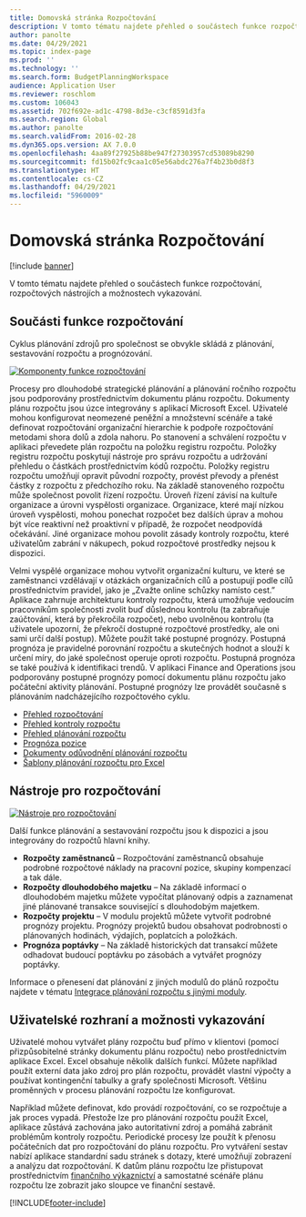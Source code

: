 ```yaml
---
title: Domovská stránka Rozpočtování
description: V tomto tématu najdete přehled o součástech funkce rozpočtování, rozpočtových nástrojích a možnostech vykazování v aplikaci Microsoft Dynamics 365 Finance.
author: panolte
ms.date: 04/29/2021
ms.topic: index-page
ms.prod: ''
ms.technology: ''
ms.search.form: BudgetPlanningWorkspace
audience: Application User
ms.reviewer: roschlom
ms.custom: 106043
ms.assetid: 702f692e-ad1c-4798-8d3e-c3cf8591d3fa
ms.search.region: Global
ms.author: panolte
ms.search.validFrom: 2016-02-28
ms.dyn365.ops.version: AX 7.0.0
ms.openlocfilehash: 4aa89f27925b88be947f27303957cd53089b8290
ms.sourcegitcommit: fd15b02fc9caa1c05e56abdc276a7f4b23b0d8f3
ms.translationtype: HT
ms.contentlocale: cs-CZ
ms.lasthandoff: 04/29/2021
ms.locfileid: "5960009"
---
```

# <a name="budgeting-home-page"></a>Domovská stránka Rozpočtování

[!include [banner](../includes/banner.md)]

V tomto tématu najdete přehled o součástech funkce rozpočtování, rozpočtových nástrojích a možnostech vykazování. 

<a name="components-of-budgeting-functionality"></a>Součásti funkce rozpočtování
-------------------------------------

Cyklus plánování zdrojů pro společnost se obvykle skládá z plánování, sestavování rozpočtu a prognózování.

[![Komponenty funkce rozpočtování](./media/budgeting-functionality-components.jpg)](./media/budgeting-functionality-components.jpg)

Procesy pro dlouhodobé strategické plánování a plánování ročního rozpočtu jsou podporovány prostřednictvím dokumentu plánu rozpočtu. Dokumenty plánu rozpočtu jsou úzce integrovány s aplikací Microsoft Excel. Uživatelé mohou konfigurovat neomezené peněžní a množstevní scénáře a také definovat rozpočtování organizační hierarchie k podpoře rozpočtování metodami shora dolů a zdola nahoru. Po stanovení a schválení rozpočtu v aplikaci převedete plán rozpočtu na položku registru rozpočtu. Položky registru rozpočtu poskytují nástroje pro správu rozpočtu a udržování přehledu o částkách prostřednictvím kódů rozpočtu. Položky registru rozpočtu umožňují opravit původní rozpočty, provést převody a přenést částky z rozpočtu z předchozího roku. Na základě stanoveného rozpočtu může společnost povolit řízení rozpočtu. Úroveň řízení závisí na kultuře organizace a úrovni vyspělosti organizace. Organizace, které mají nízkou úroveň vyspělosti, mohou ponechat rozpočet bez dalších úprav a mohou být více reaktivní než proaktivní v případě, že rozpočet neodpovídá očekávání. Jiné organizace mohou povolit zásady kontroly rozpočtu, které uživatelům zabrání v nákupech, pokud rozpočtové prostředky nejsou k dispozici.

Velmi vyspělé organizace mohou vytvořit organizační kulturu, ve které se zaměstnanci vzdělávají v otázkách organizačních cílů a postupují podle cílů prostřednictvím pravidel, jako je „Zvažte online schůzky namísto cest.” Aplikace zahrnuje architekturu kontroly rozpočtu, která umožňuje vedoucím pracovníkům společnosti zvolit buď důslednou kontrolu (ta zabraňuje zaúčtování, která by překročila rozpočet), nebo uvolněnou kontrolu (ta uživatele upozorní, že překročí dostupné rozpočtové prostředky, ale oni sami určí další postup). Můžete použít také postupné prognózy. Postupná prognóza je pravidelné porovnání rozpočtu a skutečných hodnot a slouží k určení míry, do jaké společnost operuje oproti rozpočtu. Postupná prognóza se také používá k identifikaci trendů. V aplikaci Finance and Operations jsou podporovány postupné prognózy pomocí dokumentu plánu rozpočtu jako počáteční aktivity plánování. Postupné prognózy lze provádět současně s plánováním nadcházejícího rozpočtového cyklu.

-   [Přehled rozpočtování](basic-budgeting-overview-configuration.md)
-   [Přehled kontroly rozpočtu](budget-control-overview-configuration.md)
-   [Přehled plánování rozpočtu](budget-planning-overview-configuration.md)
-   [Prognóza pozice](position-forecasting.md)
-   [Dokumenty odůvodnění plánování rozpočtu](budget-planning-justification-docs.md)
-   [Šablony plánování rozpočtu pro Excel](budget-planning-excel-templates.md)

## <a name="budgeting-tools"></a>Nástroje pro rozpočtování
[![Nástroje pro rozpočtování](./media/budgeting-tools.jpg)](./media/budgeting-tools.jpg) 

Další funkce plánování a sestavování rozpočtu jsou k dispozici a jsou integrovány do rozpočtů hlavní knihy.

-   **Rozpočty zaměstnanců** – Rozpočtování zaměstnanců obsahuje podrobné rozpočtové náklady na pracovní pozice, skupiny kompenzací a tak dále.
-   **Rozpočty dlouhodobého majetku** – Na základě informací o dlouhodobém majetku můžete vypočítat plánovaný odpis a zaznamenat jiné plánované transakce související s dlouhodobým majetkem.
-   **Rozpočty projektu** – V modulu projektů můžete vytvořit podrobné prognózy projektu. Prognózy projektů budou obsahovat podrobnosti o plánovaných hodinách, výdajích, poplatcích a položkách.
-   **Prognóza poptávky** – Na základě historických dat transakcí můžete odhadovat budoucí poptávku po zásobách a vytvářet prognózy poptávky.

Informace o přenesení dat plánování z jiných modulů do plánů rozpočtu najdete v tématu [Integrace plánování rozpočtu s jinými moduly](budget-planning-integration-other-modules.md).

## <a name="user-interface-and-reporting-capabilities"></a>Uživatelské rozhraní a možnosti vykazování
Uživatelé mohou vytvářet plány rozpočtu buď přímo v klientovi (pomocí přizpůsobitelné stránky dokumentu plánu rozpočtu) nebo prostřednictvím aplikace Excel. Excel obsahuje několik dalších funkcí. Můžete například použít externí data jako zdroj pro plán rozpočtu, provádět vlastní výpočty a používat kontingenční tabulky a grafy společnosti Microsoft. Většinu proměnných v procesu plánování rozpočtu lze konfigurovat. 

Například můžete definovat, kdo provádí rozpočtování, co se rozpočtuje a jak proces vypadá. Přestože lze pro plánování rozpočtu použít Excel, aplikace zůstává zachována jako autoritativní zdroj a pomáhá zabránit problémům kontroly rozpočtu. Periodické procesy lze použít k přenosu počátečních dat pro rozpočtování do plánu rozpočtu. Pro vytváření sestav nabízí aplikace standardní sadu stránek s dotazy, které umožňují zobrazení a analýzu dat rozpočtování. K datům plánu rozpočtu lze přistupovat prostřednictvím [finančního výkaznictví](../general-ledger/financial-reporting-getting-started.md) a samostatné scénáře plánu rozpočtu lze zobrazit jako sloupce ve finanční sestavě.








[!INCLUDE[footer-include](../../includes/footer-banner.md)]
